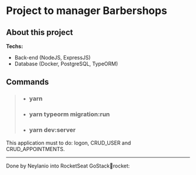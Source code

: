 # __Project to manager Barbershops__

## About this project

**Techs:**
- Back-end (NodeJS, ExpressJS)
- Database (Docker, PostgreSQL, TypeORM)

## __Commands__

> * ### yarn
> * ### yarn typeorm migration:run
> * ### yarn dev:server

This application must to do: logon, CRUD_USER and CRUD_APPOINTMENTS.

---

Done by Neylanio into RocketSeat GoStack:wave:rocket:
